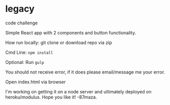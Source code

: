 # legacy
code challenge

Simple React app with 2 components and button functionality.

How run locally:
 git clone or download repo via zip

 Cmd Line:
``npm install``

Optional: Run
``gulp``

You should not receive error, if it does please email/message me your error.

 Open index.html via browser

I'm working on getting it on a node server and ultimately deployed on heroku/modulus.
Hope you like it!
-87maza.
